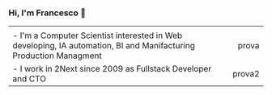 ### Hi, I'm Francesco 👋                                                                                                           

|||
|:---------------------------------------------------------------------------------------------------------------------------------|--:|
|||  
|- I'm a Computer Scientist interested in Web developing, IA automation, BI and Manifacturing Production Managment| prova|
|- I work in 2Next since 2009 as Fullstack Developer and CTO| prova2| 

<!--
**fantonifra/fantonifra** is a ✨ _special_ ✨ repository because its `README.md` (this file) appears on your GitHub profile.


Here are some ideas to get you started:

- 🔭 I’m currently working on ...
- 🌱 I’m currently learning ...
- 👯 I’m looking to collaborate on ...
- 🤔 I’m looking for help with ...
- 💬 Ask me about ...
- 📫 How to reach me: ...
- 😄 Pronouns: ...
- ⚡ Fun fact: ...
-->
